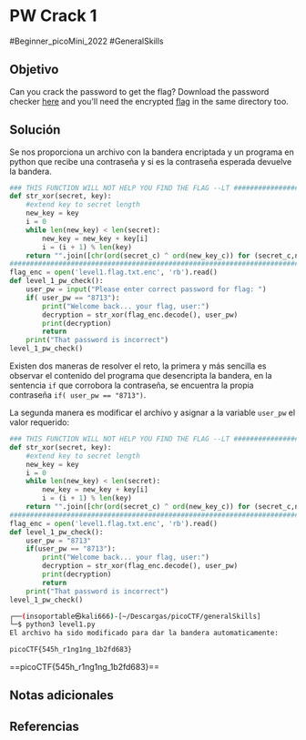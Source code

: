 # PW Crack 1
#Beginner_picoMini_2022 #GeneralSkills 
## Objetivo
Can you crack the password to get the flag? Download the password checker [here](https://artifacts.picoctf.net/c/53/level1.py) and you'll need the encrypted [flag](https://artifacts.picoctf.net/c/53/level1.flag.txt.enc) in the same directory too.
## Solución
Se nos proporciona un archivo con la bandera encriptada y un programa en python que recibe una contraseña y si es la contraseña esperada devuelve la bandera.

```python
### THIS FUNCTION WILL NOT HELP YOU FIND THE FLAG --LT ########################
def str_xor(secret, key):
    #extend key to secret length
    new_key = key
    i = 0
    while len(new_key) < len(secret):
        new_key = new_key + key[i]
        i = (i + 1) % len(key)        
    return "".join([chr(ord(secret_c) ^ ord(new_key_c)) for (secret_c,new_key_c) in zip(secret,new_key)])
###############################################################################
flag_enc = open('level1.flag.txt.enc', 'rb').read()
def level_1_pw_check():
    user_pw = input("Please enter correct password for flag: ")
    if( user_pw == "8713"):
        print("Welcome back... your flag, user:")
        decryption = str_xor(flag_enc.decode(), user_pw)
        print(decryption)
        return
    print("That password is incorrect")
level_1_pw_check()
```

Existen dos maneras de resolver el reto, la primera y más sencilla es observar el contenido del programa que desencripta la bandera, en la sentencia `if` que corrobora la contraseña, se encuentra la propia contraseña `if( user_pw == "8713")`.

La segunda manera es modificar el archivo y asignar a la variable `user_pw` el valor requerido:

```python
### THIS FUNCTION WILL NOT HELP YOU FIND THE FLAG --LT ########################
def str_xor(secret, key):
    #extend key to secret length
    new_key = key
    i = 0
    while len(new_key) < len(secret):
        new_key = new_key + key[i]
        i = (i + 1) % len(key)        
    return "".join([chr(ord(secret_c) ^ ord(new_key_c)) for (secret_c,new_key_c) in zip(secret,new_key)])
###############################################################################
flag_enc = open('level1.flag.txt.enc', 'rb').read()
def level_1_pw_check():
    user_pw = "8713"
    if(user_pw == "8713"):
        print("Welcome back... your flag, user:")
        decryption = str_xor(flag_enc.decode(), user_pw)
        print(decryption)
        return
    print("That password is incorrect")
level_1_pw_check()
```

```bash
┌──(insoportable㉿kali666)-[~/Descargas/picoCTF/generalSkills]
└─$ python3 level1.py
El archivo ha sido modificado para dar la bandera automaticamente:

picoCTF{545h_r1ng1ng_1b2fd683}

```

==picoCTF{545h_r1ng1ng_1b2fd683}==

## Notas adicionales

## Referencias